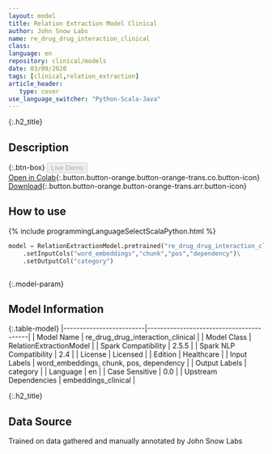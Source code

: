 ```yaml
---
layout: model
title: Relation Extraction Model Clinical
author: John Snow Labs
name: re_drug_drug_interaction_clinical
class: 
language: en
repository: clinical/models
date: 03/09/2020
tags: [clinical,relation_extraction]
article_header:
   type: cover
use_language_switcher: "Python-Scala-Java"
---
```


{:.h2_title}
## Description 




{:.btn-box}
<button class="button button-orange" disabled>Live Demo</button><br/>[Open in Colab](https://colab.research.google.com/github/JohnSnowLabs/spark-nlp-workshop/blob/master/tutorials/Certification_Trainings/Healthcare/10.Clinical_Relation_Extraction.ipynb){:.button.button-orange.button-orange-trans.co.button-icon}<br/>[Download](https://s3.amazonaws.com/auxdata.johnsnowlabs.com/clinical/models/re_drug_drug_interaction_clinical_en_2.5.5_2.4_1599156924424.zip){:.button.button-orange.button-orange-trans.arr.button-icon}<br/>

## How to use 
<div class="tabs-box" markdown="1">

{% include programmingLanguageSelectScalaPython.html %}

```python
model = RelationExtractionModel.pretrained("re_drug_drug_interaction_clinical","en","clinical/models")\
	.setInputCols("word_embeddings","chunk","pos","dependency")\
	.setOutputCol("category")
```

```scala

```
</div>



{:.model-param}
## Model Information

{:.table-model}
|-------------------------|-----------------------------------------|
| Model Name              | re_drug_drug_interaction_clinical       |
| Model Class             | RelationExtractionModel                 |
| Spark Compatibility     | 2.5.5                                   |
| Spark NLP Compatibility | 2.4                                     |
| License                 | Licensed                                |
| Edition                 | Healthcare                              |
| Input Labels            | word_embeddings, chunk, pos, dependency |
| Output Labels           | category                                |
| Language                | en                                      |
| Case Sensitive          | 0.0                                     |
| Upstream Dependencies   | embeddings_clinical                     |




{:.h2_title}
## Data Source
Trained on data gathered and manually annotated by John Snow Labs

